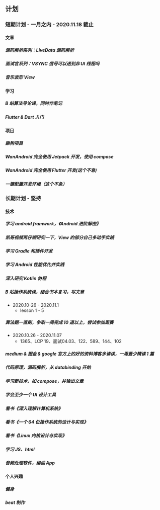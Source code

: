 ## 计划

### 短期计划 - 一月之内 - 2020.11.18 截止

#### 文章

##### 源码解析系列：LiveData 源码解析

##### 面试官系列：VSYNC 信号可以送到非 UI 线程吗

##### 音乐波形 View



#### 学习

##### B 站算法导论课，同时作笔记

##### Flutter & Dart 入门



#### 项目

##### 舔狗项目

##### WanAndroid 完全使用 Jetpack 开发，使用 compose

##### WanAndroid 完全使用 Flutter 开发(这个不急)

##### 一键配置开发环境（这个不急）



### 长期计划 - 坚持

#### 技术

##### 学习 android framwork，《Android 进阶解密》

##### 凯哥视频再仔细研究一下，View 的部分自己多动手实践

##### 学习 Gradle 和插件开发

##### 学习 Android 性能优化并实践

##### 深入研究 Kotlin 协程

##### B 站操作系统课，结合书本复习，写文章

* 2020.10-26 - 2020.11.1
  * lesson 1 - 5

##### 算法题一直刷，争取一周完成 10 道以上，尝试参加周赛

* 2020.10.26 - 2020.11.07
  * 1365、LCP 19、面试04.03、122、589、144、102

##### medium & 掘金 & google 官方上的好的资料博客多读读，一周最少精读 1 篇

##### 代码原理，源码解析，从 databinding 开始

##### 学习新技术，如 compose，并输出文章

##### 学会至少一个 UI 设计工具

##### 看书《深入理解计算机系统》

##### 看书《一个 64 位操作系统的设计与实现》

##### 看书《Linux 内核设计与实现》

##### 学习 JS、html

##### 音频处理软件，编曲 App



#### 个人兴趣

##### 健身

##### beat 制作

